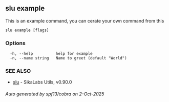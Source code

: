 ## slu example

This is an example command, you can cerate your own command from this

```
slu example [flags]
```

### Options

```
  -h, --help          help for example
  -n, --name string   Name to greet (default "World")
```

### SEE ALSO

* [slu](slu.md)	 - SikaLabs Utils, v0.90.0

###### Auto generated by spf13/cobra on 2-Oct-2025
